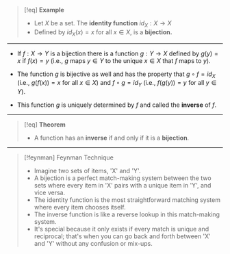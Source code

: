 >[!eq] **Example**
>  - Let $X$ be a set. The **identity function** $id_X: X \rightarrow X$ 
>  - Defined by $id_X(x) = x$ for all $x \in X$, is a **bijection.**

___

- If $f: X \rightarrow Y$ is a bijection there is a function $g: Y \rightarrow X$ defined by $g(y) = x$ if $f(x) = y$ (i.e., $g$ maps $y \in Y$ to the unique $x \in X$ that $f$ maps to $y$).

- The function $g$ is bijective as well and has the property that $g \circ f = id_X$ (i.e., $g(f(x)) = x$ for all $x \in X$) and $f \circ g = id_Y$ (i.e., $f(g(y)) = y$ for all $y \in Y$).

- This function $g$ is uniquely determined by $f$ and called the **inverse** of $f$.
___
> [!eq] **Theorem**
> - A function has an **inverse** if and only if it is a **bijection**.

___

>[!feynman] Feynman Technique
>- Imagine two sets of items, 'X' and 'Y'. 
>- A bijection is a perfect match-making system between the two sets where every item in 'X' pairs with a unique item in 'Y', and vice versa. 
>- The identity function is the most straightforward matching system where every item chooses itself. 
>- The inverse function is like a reverse lookup in this match-making system. 
>- It's special because it only exists if every match is unique and reciprocal; that's when you can go back and forth between 'X' and 'Y' without any confusion or mix-ups.